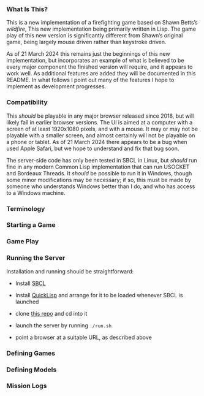 ### What Is This?

This is a new implementation of a firefighting game based on Shawn Betts’s *wildfire*,
This new implementation being primarily written in Lisp. The game play of this new version is
significantly different from Shawn’s original game, being largely mouse driven rather than keystroke driven.

As of 21 March 2024 this remains just the beginnings of this new implementation, but incorporates an example
of what is believed to be every major component the finished version will require, and it appears to work well.
As additional features are added they will be documented in this README. In what follows I
point out many of the features I hope to implement as development progresses.

### Compatibility

This *should* be playable in any major browser released since 2018, but will likely fail in earlier browser versions.
The UI is aimed at a computer with a screen of at least 1920x1080 pixels, and with a mouse. It may or may not be
playable with a smaller screen, and almost certainly will not be playable on a phone or tablet.
As of 21 March 2024 there appears to be a bug when used Apple Safari, but we hope to understand and fix that bug soon.

The server-side code has only been tested in SBCL in Linux, but *should* run fine in any modern Common Lisp implementation
that can run USOCKET and Bordeaux Threads. It *should* be possible to run it in Windows, though some minor modifications
may be necessary; if so, this must be made by someone who understands Windows better than I do, and who has
access to a Windows machine.

### Terminology

### Starting a Game

### Game Play



### Running the Server

Installation and running should be straightforward:

* Install [SBCL](https://www.sbcl.org/)

* Install [QuickLisp](https://www.quicklisp.org/beta/) and arrange for it to be loaded whenever SBCL is launched

* clone [this repo](https://github.com/dfmorrison/wildfire) and cd into it

* launch the server by running `./run.sh`

* point a browser at a suitable URL, as described above

### Defining Games

### Defining Models

### Mission Logs
